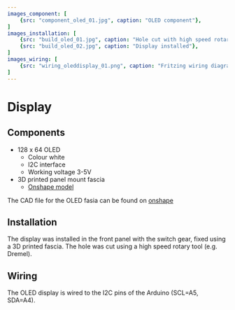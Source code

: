 ```yaml
---
images_component: [
    {src: "component_oled_01.jpg", caption: "OLED component"},
]
images_installation: [
    {src: "build_oled_01.jpg", caption: "Hole cut with high speed rotary tool"},
    {src: "build_oled_02.jpg", caption: "Display installed"},
]
images_wiring: [
    {src: "wiring_oleddisplay_01.png", caption: "Fritzing wiring diagram for OLED screen"},
]
---
```


# Display


## Components
* 128 x 64 OLED
    * Colour white
    * I2C interface
    * Working voltage 3-5V
* 3D printed panel mount fascia
    * [Onshape model](https://cad.onshape.com/documents/74cfbda0a8ffd6aca69f2a44/w/b147cd8222d0fff6b9d2a3b7/e/44c8a1f85f3d1b70e01c56da)

The CAD file for the OLED fasia can be found on [onshape](https://cad.onshape.com/documents/74cfbda0a8ffd6aca69f2a44/w/b147cd8222d0fff6b9d2a3b7/e/44c8a1f85f3d1b70e01c56da)

<DocsImageLayout :images="$frontmatter.images_component" srcBase="/silvia/assets/build/"></DocsImageLayout>


## Installation
The display was installed in the front panel with the switch gear, fixed using a 3D printed fascia. The hole was cut using a high speed rotary tool (e.g. Dremel).

<DocsImageLayout :images="$frontmatter.images_installation" srcBase="/silvia/assets/build/"></DocsImageLayout>

## Wiring
The OLED display is wired to the I2C pins of the Arduino (SCL=A5, SDA=A4).

<DocsImageLayout :images="$frontmatter.images_wiring" size="lg" srcBase="/silvia/assets/build/"></DocsImageLayout>